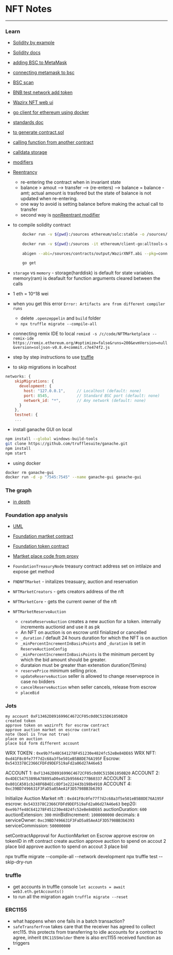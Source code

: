 # NFT Notes
---
### Learn

- [Solidity by example](https://solidity-by-example.org/)
- [Solidity docs](https://docs.soliditylang.org/)
- [adding BSC to MetaMask](https://academy.binance.com/en/articles/connecting-metamask-to-binance-smart-chain)
- [connecting metamask to bsc](https://dapp-world.com/blogs/01/how-to-connect-metamask-to-binance-smart-chainbsc--1618137142422)
- [BSC scan](https://testnet.bscscan.com/address/0xa8dC4fB8DB32A09499cA53dD75F7B6a74F49c05e#events)
- [BNB test network add token](https://testnet.binance.org/faucet-smart)
- [Wazirx NFT web ui](http://nft.wazirx.com/)
- [go client for ethereum using docker](https://geth.ethereum.org/docs/install-and-build/installing-geth#install-on-windows)
- [standards doc](https://docs.openzeppelin.com/contracts/2.x/tokens#ERC721)
- [to generate contract.sol](https://wizard.openzeppelin.com/)
- [calling function from another contract](https://www.youtube.com/watch?v=YxU87o4U5iw)
- [calldata storage](https://stackoverflow.com/a/33839164/713149)
- [modifiers](https://medium.com/coinmonks/solidity-tutorial-all-about-modifiers-a86cf81c14cb)
- [Reentrancy](https://blog.openzeppelin.com/reentrancy-after-istanbul/)
  - re-entering the contract when in invariant state
  - balance > amout --> transfer --> (re-enters) --> balance = balance - amt; actual amount is trasfered but the state of balance is not updated when re-entering.
  - one way to avoid is setting balance before making the actual call to transfer
  - second way is [nonReentrant modifier](https://docs.openzeppelin.com/contracts/2.x/api/utils#ReentrancyGuard)
- to compile solidity contract

    ```bash
        docker run -v ${pwd}:/sources ethereum/solc:stable -o /sources/contracts/output --abi --bin --overwrite /sources/contracts/WazirXNFT.sol --allow-paths /sources/node_modules
        
        docker run -v ${pwd}:/sources -it ethereum/client-go:alltools-stable
        
        abigen --abi=/sources/contracts/output/WazirXNFT.abi --pkg=connectors --out=/sources/contracts/output/WazirXNFT.go --bin /sources/contracts/output/WazirXNFT.bin
        
        go get
    ```

- `storage` vs `memory` - storage(harddisk) is default for state variables. memory(ram) is deafault for function arguments cleared between the calls
- 1 eth = 10^18 wei
- when you get this error `Error: Artifacts are from different compiler runs`
  - delete `.openzeppelin` and `build` folder
  - `npx truffle migrate --compile-all`
- connecting remix IDE to local `remixd -s /c/code/NFTMarketplace --remix-ide https://remix.ethereum.org/#optimize=false&runs=200&evmVersion=null&version=soljson-v0.8.4+commit.c7e474f2.js`
- step by step instructions to use [truffle](https://forum.openzeppelin.com/t/openzeppelin-upgrades-step-by-step-tutorial-for-truffle/3579)
- to skip migrations in localhost

```truffle-config.js
networks: {
    skipMigrations: {
      development: {
        host: "127.0.0.1",     // Localhost (default: none)
        port: 8545,            // Standard BSC port (default: none)
        network_id: "*",       // Any network (default: none)
      }
    },
    testnet: { 
    ...
```

- install ganache GUI on local

```bash
npm install --global windows-build-tools
git clone https://github.com/trufflesuite/ganache.git
npm install
npm start
```

- using docker

```bash
docker rm ganache-gui
docker run -d -p "7545:7545" --name ganache-gui ganache-gui 
```

### The graph

- [in depth](https://thegraph.com/blog/the-graph-network-in-depth-part-1)

### Foundation app analysis

- [UML](images/nft-uml.png)
- [Foundation martket contract](https://etherscan.io/address/0xcDA72070E455bb31C7690a170224Ce43623d0B6f#code)
- [Foundation token contract](https://etherscan.io/address/0x3B3ee1931Dc30C1957379FAc9aba94D1C48a5405#code)
- [Martket place code from proxy](https://etherscan.io/address/0x52e75b420e70ea24bbd0ede2e71800a913cd06ee#code)

- `FoundationTreasuryNode` treasury contract address set on intilaize and expose get method
- `FNDNFTMarket` - initalizes treasuary, auction and reservation
- `NFTMarketCreators` - gets creators address of the nft
- `NFTMarketCore` - gets the current owner of the nft
- `NFTMarketReserveAuction`
  - `createReserveAuction` creates a new auction for a token. internally increments auctionid and use it as pk
  - An NFT on auction is on escrow until finialized or cancelled
  - `_duration` / default 24 hours duration for which the NFT is on auction
  - `_minPercentIncrementInBasisPoints` and `_duration` is set in `ReserveAuctionConfig`
  - `_minPercentIncrementInBasisPoints` is the minimum percent by which the bid amount should be greater.
  - durataion must be greater than extenstion duration(15mins)
  - `reservePrice` minimum selling price.
  - `updateReserveAuction` seller is allowed to change reserveproce in case no bidders
  - `cancelReserveAuction` when seller cancels, release from escrow
  - `placeBid` 

### Jots
```
my account 0xF13462D8916996C4672CF05c0d0C515D61050B20
created token
approve token on wazirnft for escrow contract
approve auction market on escrow contract
note (bool is True not true)
place on auction
place bid form different account
```

WRX TOKEN : `0xe9b7fe48C641278F451230e4824fc52eBe84DE65`
WRX NFT: `0xd41F8c0fe77f7d2c68a3f5e501eB5B8DE76A195F`
Escrow: `0x5433378C2366CFDFd9DEF519aFd2a06d27A46e63`

ACCOUNT 1: `0xF13462D8916996C4672CF05c0d0C515D61050B20`
ACCOUNT 2: `0x4DEC5475389bA78895aD0e452b95664277B60337`
ACCOUNT 3: `0x801CA501cb248F6B4ECc8Df1e222443b198b4910`
ACCOUNT 4: `0xc39BD7496631F3FaD5a85AeA1F3D5798BB3b6393`

Initialize Auction Market
nft : `0xd41F8c0fe77f7d2c68a3f5e501eB5B8DE76A195F`
escrow: `0x5433378C2366CFDFd9DEF519aFd2a06d27A46e63`
bep20: `0xe9b7fe48C641278F451230e4824fc52eBe84DE65`
auctionDuration: `600`
auctionExtension: `300`
minBidIncrement: `1000000000`
decimals: `8`
serviceOwner: `0xc39BD7496631F3FaD5a85AeA1F3D5798BB3b6393`
serviceCommission: `500000000`

setContractApproval for AuctionMarket on Escrow
approve escrow on tokenID in nft contract
create auction
approve auction to spend on accout 2
place bid
approve auction to spend on accout 3
place bid


npx truffle migrate --compile-all --network development
npx truffle test --skip-dry-run

###  truffle

- get accounts in truffle console `let accounts = await web3.eth.getAccounts()`
- to run all the migration again `truffle migrate --reset`

### ERC1155

- what happens when one fails in a batch transaction?
- `safeTransferFrom` takes care that the receiver has agreed to collect erc115. this protects from transferring to idle accounts
  for a contract to agree, inherit `ERC1155Holder`
  there is also erc1155 received function as triggers
- 